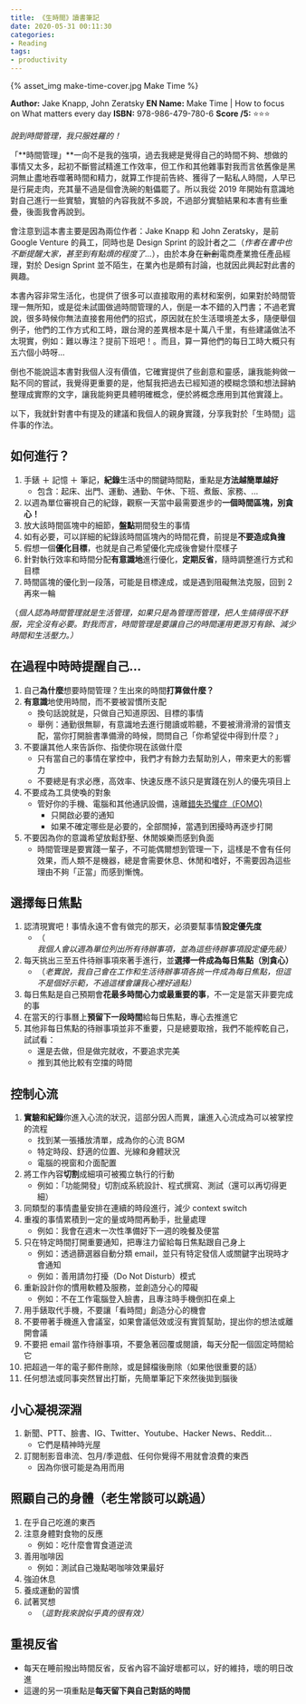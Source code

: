 ```yaml
---
title: 《生時間》讀書筆記
date: 2020-05-31 00:11:30
categories:
- Reading
tags:
- productivity
---
```


{% asset_img make-time-cover.jpg Make Time %}

**Author:** Jake Knapp, John Zeratsky
**EN Name:** Make Time | How to focus on What matters every day
**ISBN:** 978-986-479-780-6
**Score /5:** ⭐️⭐️⭐️

*說到時間管理，我只服姓羅的！*

<!-- more -->
「**時間管理」**一向不是我的強項，過去我總是覺得自己的時間不夠、想做的事情又太多，起初不斷嘗試精進工作效率，但工作和其他雜事對我而言依舊像是黑洞無止盡地吞噬著時間和精力，就算工作提前告終、獲得了一點私人時間，人早已是行屍走肉，充其量不過是個會洗碗的魁儡罷了。所以我從 2019 年開始有意識地對自己進行一些實驗，實驗的內容我就不多說，不過部分實驗結果和本書有些重疊，後面我會再說到。

會注意到這本書主要是因為兩位作者：Jake Knapp 和 John Zeratsky，是前 Google Venture 的員工，同時也是 Design Sprint 的設計者之二（*作者在書中也不斷提醒大家，甚至到有點煩的程度了...*），由於本身在~~新創~~電商產業擔任產品經理，對於 Design Sprint 並不陌生，在業內也是頗有討論，也就因此興起對此書的興趣。

本書內容非常生活化，也提供了很多可以直接取用的素材和案例，如果對於時間管理一無所知，或是從未試圖做過時間管理的人，倒是一本不錯的入門書；不過老實說，很多時候你無法直接套用他們的招式，原因就在於生活環境差太多，隨便舉個例子，他們的工作方式和工時，跟台灣的差異根本是十萬八千里，有些建議做法不太現實，例如：難以專注？提前下班吧！。而且，算一算他們的每日工時大概只有五六個小時呀...

倒也不能說這本書對我個人沒有價值，它確實提供了些創意和靈感，讓我能夠做一點不同的嘗試，我覺得更重要的是，他幫我把過去已經知道的模糊念頭和想法歸納整理成實際的文字，讓我能夠更具體明確概念，便於將概念應用到其他實踐上。

以下，我就針對書中有提及的建議和我個人的親身實踐，分享我對於「生時間」這件事的作法。

## 如何進行？

1. 手錶 ＋ 記憶 ＋ 筆記，**紀錄**生活中的關鍵時間點，重點是**方法越簡單越好**
    - 包含：起床、出門、運動、通勤、午休、下班、煮飯、家務、...
2. 以週為單位審視自己的紀錄，觀察一天當中最需要進步的**一個時間區塊，別貪心！**
3. 放大該時間區塊中的細節，**盤點**期間發生的事情
4. 如有必要，可以詳細的紀錄該時間區塊內的時間花費，前提是**不要造成負擔**
5. 假想一個**優化目標**，也就是自己希望優化完成後會變什麼樣子
6. 針對執行效率和時間分配**有意識地**進行優化，**定期反省**，隨時調整進行方式和目標
7. 時間區塊的優化到一段落，可能是目標達成，或是遇到阻礙無法克服，回到 2 再來一輪

（*個人認為時間管理就是生活管理，如果只是為管理而管理，把人生搞得很不舒服，完全沒有必要。對我而言，時間管理是要讓自己的時間運用更游刃有餘、減少時間和生活壓力。）*

## 在過程中時時提醒自己...

1. 自己**為什麼**想要時間管理？生出來的時間**打算做什麼？**
2. **有意識**地使用時間，而不要被習慣所支配
    - 換句話說就是，只做自己知道原因、目標的事情
    - 舉例：通勤很無聊，有意識地去進行閱讀或聆聽，不要被滑滑滑的習慣支配，當你打開臉書準備滑的時候，問問自己「你希望從中得到什麼？」
3. 不要讓其他人來告訴你、指使你現在該做什麼
    - 只有當自己的事情在掌控中，我們才有餘力去幫助別人，帶來更大的影響力
    - 不要總是有求必應，高效率、快速反應不該只是實踐在別人的優先項目上
4. 不要成為工具使喚的對象
    - 管好你的手機、電腦和其他通訊設備，遠離[錯失恐懼症（FOMO)](https://zh.wikipedia.org/zh-tw/错失恐惧症)
        - 只開啟必要的通知
        - 如果不確定哪些是必要的，全部關掉，當遇到困擾時再逐步打開
5. 不要因為你的意識希望放鬆舒壓、休閒娛樂而感到負面
    - 時間管理是要實踐一輩子，不可能偶爾想到管理一下，這樣是不會有任何效果，而人類不是機器，總是會需要休息、休閒和嗜好，不需要因為這些理由不夠「正當」而感到慚愧。

## 選擇每日焦點

1. 認清現實吧！事情永遠不會有做完的那天，必須要幫事情**設定優先度**
    - （*我個人會以週為單位列出所有待辦事項，並為這些待辦事項設定優先級）*
2. 每天挑出三至五件待辦事項來著手進行，並**選擇一件成為每日焦點（別貪心）**
    - （*老實說，我自己會在工作和生活待辦事項各挑一件成為每日焦點，但這不是個好示範，不過這樣會讓我心裡好過點）*
3. 每日焦點是自己預期會**花最多時間心力或最重要的事**，不一定是當天非要完成的事
4. 在當天的行事曆上**預留下一段時間**給每日焦點，專心去推進它
5. 其他非每日焦點的待辦事項並非不重要，只是總要取捨，我們不能榨乾自己，試試看：
    - 還是去做，但是做完就收，不要追求完美
    - 推到其他比較有空擋的時間

## 控制心流

1. **實驗和紀錄**你進入心流的狀況，這部分因人而異，讓進入心流成為可以被掌控的流程
    - 找到某一張播放清單，成為你的心流 BGM
    - 特定時段、舒適的位置、光線和身體狀況
    - 電腦的視窗和介面配置
2. 將工作內容**切割**成細項可被獨立執行的行動
    - 例如：「功能開發」切割成系統設計、程式撰寫、測試（還可以再切得更細）
3. 同類型的事情盡量安排在連續的時段進行，減少 context switch
4. 重複的事情累積到一定的量或時間再動手，批量處理
    - 例如：我會在週末一次性準備好下一週的晚餐及便當
5. 只在特定時間打開重要通知，把專注力留給每日焦點跟自己身上
    - 例如：透過篩選器自動分類 email，並只有特定發信人或關鍵字出現時才會通知
    - 例如：善用請勿打擾（Do Not Disturb）模式
6. 重新設計你的慣用軟體及服務，並創造分心的障礙
    - 例如：不在工作電腦登入臉書，且專注時手機倒扣在桌上
7. 用手錶取代手機，不要讓「看時間」創造分心的機會
8. 不要帶著手機進入會議室，如果會議低效或沒有實質幫助，提出你的想法或離開會議
9. 不要把 email 當作待辦事項，不要急著回覆或閱讀，每天分配一個固定時間給它
10. 把超過一年的電子郵件刪除，或是歸檔後刪除（如果他很重要的話）
11. 任何想法或同事突然冒出打斷，先簡單筆記下來然後拋到腦後

## 小心凝視深淵

1. 新聞、PTT、臉書、IG、Twitter、Youtube、Hacker News、Reddit...
    - 它們是精神時光屋
2. 訂閱制影音串流、包月/季遊戲、任何你覺得不用就會浪費的東西
    - 因為你很可能是為用而用

## 照顧自己的身體（老生常談可以跳過）

1. 在乎自己吃進的東西
2. 注意身體對食物的反應
    - 例如：吃什麼會胃食道逆流
3. 善用咖啡因
    - 例如：測試自己幾點喝咖啡效果最好
4. 強迫休息
5. 養成運動的習慣
6. 試著冥想
    - （*這對我來說似乎真的很有效）*

## 重視反省

- 每天在睡前撥出時間反省，反省內容不論好壞都可以，好的維持，壞的明日改進
- 這邊的另一項重點是**每天留下與自己對話的時間**
